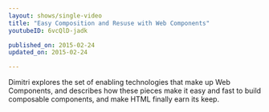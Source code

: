 ```yaml
---
layout: shows/single-video
title: "Easy Composition and Resuse with Web Components"
youtubeID: 6vcQlD-jadk

published_on: 2015-02-24
updated_on: 2015-02-24

---
```


Dimitri explores the set of enabling technologies that make up Web Components, and describes how these pieces make it easy and fast to build composable components, and make HTML finally earn its keep.
